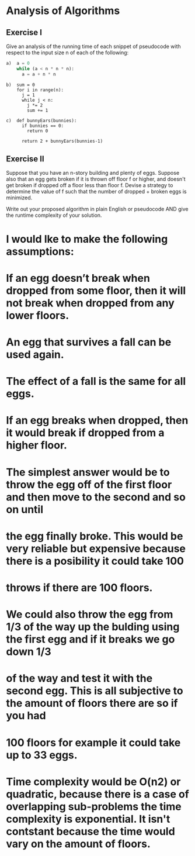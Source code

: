 # Analysis of Algorithms

## Exercise I

Give an analysis of the running time of each snippet of
pseudocode with respect to the input size n of each of the following:

```python
a)  a = 0
    while (a < n * n * n):
      a = a + n * n
```


```
b)  sum = 0
    for i in range(n):
      j = 1
      while j < n:
        j *= 2
        sum += 1
```

```
c)  def bunnyEars(bunnies):
      if bunnies == 0:
        return 0

      return 2 + bunnyEars(bunnies-1)
```

## Exercise II

Suppose that you have an n-story building and plenty of eggs. Suppose also that an egg gets broken if it is thrown off floor f or higher, and doesn't get broken if dropped off a floor less than floor f. Devise a strategy to determine the value of f such that the number of dropped + broken eggs is minimized.

Write out your proposed algorithm in plain English or pseudocode AND give the runtime complexity of your solution.

# I would lke to make the following assumptions:
  # If an egg doesn’t break when dropped from some floor, then it will not break when dropped from any lower floors.
  # An egg that survives a fall can be used again.
  # The effect of a fall is the same for all eggs.
  # If an egg breaks when dropped, then it would break if dropped from a higher floor.

# The simplest answer would be to throw the egg off of the first floor and then move to the second and so on until 
# the egg finally broke.  This would be very reliable but expensive because there is a posibility it could take 100 
# throws if there are 100 floors.

# We could also throw the egg from 1/3 of the way up the bulding using the first egg and if it breaks we go down 1/3 
# of the way and test it with the second egg.  This is all subjective to the amount of floors there are so if you had
# 100 floors for example it could take  up to 33 eggs.

# Time complexity would be O(n2) or quadratic, because there is a case of overlapping sub-problems the time complexity is exponential.  It isn't contstant because the time would vary on the amount of floors.





